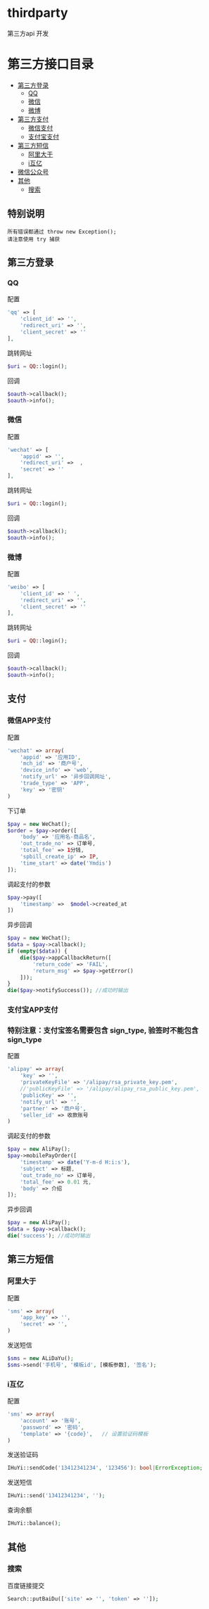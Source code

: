 # thirdparty
第三方api 开发


# 第三方接口目录

- [第三方登录](#oauth)
    - [QQ](#oauth-qq)
    - [微信](#oauth-wechat)
    - [微博](#oauth-weibo)
- [第三方支付](#pay)
    - [微信支付](#pay-wechat)
    - [支付宝支付](#pay-alipay)
- [第三方短信](#sms)
    - [阿里大于](#sms-alidayu)
    - [i互亿](#sms-ihuyi)
- [微信公众号](WeChat.md)
- [其他](#other)
    - [搜索](#other-search)


## 特别说明

    所有错误都通过 throw new Exception();
    请注意使用 try 捕获

<a name="oauth"></a>
## 第三方登录
<a name="oauth-qq"></a>
### QQ 

配置
```PHP
'qq' => [
    'client_id' => '',
    'redirect_uri' => '',
    'client_secret' => ''
],
```

跳转网址
```PHP
$uri = QQ::login();
```

回调
```PHP
$oauth->callback();
$oauth->info();
```

<a name="oauth-wechat"></a>
### 微信

配置
```PHP
'wechat' => [
    'appid' => '',
    'redirect_uri' =>  ,
    'secret' => ''
],
```

跳转网址
```PHP
$uri = QQ::login();
```

回调
```PHP
$oauth->callback();
$oauth->info();
```

<a name="oauth-weibo"></a>
### 微博

配置
```PHP
'weibo' => [
    'client_id' => ' ',
    'redirect_uri' => '',
    'client_secret' => ''
],
```

跳转网址
```PHP
$uri = QQ::login();
```

回调
```PHP
$oauth->callback();
$oauth->info();
```

<a name="pay"></a>
## 支付

<a name="pay-wechat"></a>
### 微信APP支付

配置
```PHP
'wechat' => array(
    'appid' => '应用ID',
    'mch_id' => '商户号',
    'device_info' => 'web',
    'notify_url' => '异步回调网址',
    'trade_type' => 'APP',
    'key' => '密钥'
)
```

下订单
```PHP
$pay = new WeChat();
$order = $pay->order([
    'body' => '应用名-商品名',
    'out_trade_no' => 订单号,
    'total_fee' => 1分钱,
    'spbill_create_ip' => IP,
    'time_start' => date('Ymdis')
]);
```

调起支付的参数
```PHP
$pay->pay([
    'timestamp' =>  $model->created_at
])
```

异步回调
```PHP
$pay = new WeChat();
$data = $pay->callback();
if (empty($data)) {
    die($pay->appCallbackReturn([
        'return_code' => 'FAIL',
        'return_msg' => $pay->getError()
    ]));
}
die($pay->notifySuccess()); //成功时输出
```

<a name="pay-alipay"></a>
### 支付宝APP支付

### 特别注意：支付宝签名需要包含 sign_type, 验签时不能包含 sign_type

配置
```PHP
'alipay' => array(
    'key' => '',
    'privateKeyFile' => '/alipay/rsa_private_key.pem',
    //'publicKeyFile' => '/alipay/alipay_rsa_public_key.pem',
    'publicKey' => '',
    'notify_url' => '',
    'partner' => '商户号',
    'seller_id' => 收款账号
)
```

调起支付的参数
```PHP
$pay = new AliPay();
$pay->mobilePayOrder([
    'timestamp' => date('Y-m-d H:i:s'),
    'subject' => 标题,
    'out_trade_no' => 订单号,
    'total_fee' => 0.01 元,
    'body' => 介绍
]);
```

异步回调
```PHP
$pay = new AliPay();
$data = $pay->callback();
die('success'); //成功时输出
```

<a name="sms"></a>
## 第三方短信
<a name="sms-alidayu"></a>
### 阿里大于

配置
```PHP
'sms' => array(
    'app_key' => '',
    'secret' => '',
)
```

发送短信
```PHP
$sms = new ALiDaYu();
$sms->send('手机号', '模板id', [模板参数], '签名');
```


<a name="sms-ihuyi"></a>
### i互亿

配置
```PHP
'sms' => array(
    'account' => '账号',
    'password' => '密码',
    'template' => '{code}',   // 设置验证码模板
)
```

发送验证码
```PHP
IHuYi::sendCode('13412341234', '123456'): bool|ErrorException;
```

发送短信
```PHP
IHuYi::send('13412341234', '');
```

查询余额
```PHP
IHuYi::balance();
```

<a name="other"></a>
## 其他


<a name="other-search"></a>
### 搜索

百度链接提交
```PHP
Search::putBaiDu(['site' => '', 'token' => '']);
```
